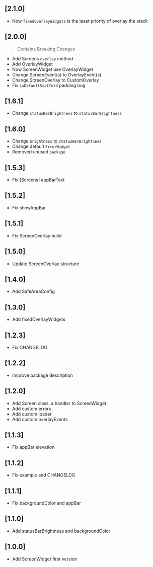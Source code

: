 ## [2.1.0]
* Now `fixedOverlayWidgets` is the least priority of overlay the stack

## [2.0.0]
> Contains Breaking Changes

* Add Screens `overlay` method
* Add OverlayWidget
* Now ScreenWidget use OverlayWidget
* Change ScreenEvent(s) to OverlayEvent(s)
* Change ScreenOverlay to CustomOverlay
* Fix `isDefaultScaffold` padding bug

## [1.6.1]
* Change `statusBerBrightness` to `statusBarBrightness`

## [1.6.0]
* Change `brightness` to `statusBerBrightness`
* Change default `ErrorWidget`
* Removed unused `package`

## [1.5.3]
* Fix [Screens] appBarText

## [1.5.2]
* Fix showAppBar

## [1.5.1]
* Fix ScreenOverlay build

## [1.5.0]
* Update ScreenOverlay structure

## [1.4.0]
* Add SafeAreaConfig

## [1.3.0]
* Add fixedOverlayWidgets

## [1.2.3]
* Fix CHANGELOG

## [1.2.2]
* Improve package description

## [1.2.0]
* Add Screen class, a handler to ScreenWidget
* Add custom errors
* Add custom loader
* Add custom overlayEvents

## [1.1.3]
* Fix appBar elevation

## [1.1.2]
* Fix example and CHANGELOG

## [1.1.1]
* Fix backgroundColor and appBar

## [1.1.0]
* Add statusBarBrightness and backgroundColor

## [1.0.0]
* Add ScreenWidget first version
